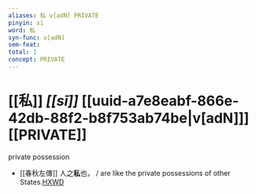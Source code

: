 ```yaml
---
aliases: 私 v[adN] PRIVATE
pinyin: sī
word: 私
syn-func: v[adN]
sem-feat: 
total: 1
concept: PRIVATE 
---
```

# [[私]] *[[sī]]*  [[uuid-a7e8eabf-866e-42db-88f2-b8f753ab74be|v[adN]]] [[PRIVATE]]
private possession
 - [[春秋左傳]] 人之**私**也， / are like the private possessions of other States.[HXWD](https://hxwd.org/textview.html?location=KR1e0001_tls_009-678a.9)